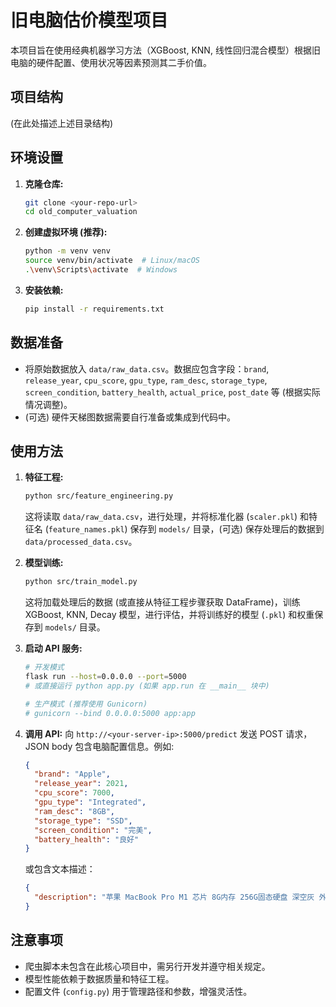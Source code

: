 # 旧电脑估价模型项目

本项目旨在使用经典机器学习方法（XGBoost, KNN, 线性回归混合模型）根据旧电脑的硬件配置、使用状况等因素预测其二手价值。

## 项目结构

(在此处描述上述目录结构)

## 环境设置

1.  **克隆仓库:**
    ```bash
    git clone <your-repo-url>
    cd old_computer_valuation
    ```
2.  **创建虚拟环境 (推荐):**
    ```bash
    python -m venv venv
    source venv/bin/activate  # Linux/macOS
    .\venv\Scripts\activate  # Windows
    ```
3.  **安装依赖:**
    ```bash
    pip install -r requirements.txt
    ```

## 数据准备

* 将原始数据放入 `data/raw_data.csv`。数据应包含字段：`brand`, `release_year`, `cpu_score`, `gpu_type`, `ram_desc`, `storage_type`, `screen_condition`, `battery_health`, `actual_price`, `post_date` 等 (根据实际情况调整)。
* (可选) 硬件天梯图数据需要自行准备或集成到代码中。

## 使用方法

1.  **特征工程:**
    ```bash
    python src/feature_engineering.py
    ```
    这将读取 `data/raw_data.csv`，进行处理，并将标准化器 (`scaler.pkl`) 和特征名 (`feature_names.pkl`) 保存到 `models/` 目录，(可选) 保存处理后的数据到 `data/processed_data.csv`。

2.  **模型训练:**
    ```bash
    python src/train_model.py
    ```
    这将加载处理后的数据 (或直接从特征工程步骤获取 DataFrame)，训练 XGBoost, KNN, Decay 模型，进行评估，并将训练好的模型 (`.pkl`) 和权重保存到 `models/` 目录。

3.  **启动 API 服务:**
    ```bash
    # 开发模式
    flask run --host=0.0.0.0 --port=5000
    # 或直接运行 python app.py (如果 app.run 在 __main__ 块中)

    # 生产模式 (推荐使用 Gunicorn)
    # gunicorn --bind 0.0.0.0:5000 app:app
    ```

4.  **调用 API:**
    向 `http://<your-server-ip>:5000/predict` 发送 POST 请求，JSON body 包含电脑配置信息。例如:
    ```json
    {
      "brand": "Apple",
      "release_year": 2021,
      "cpu_score": 7000,
      "gpu_type": "Integrated",
      "ram_desc": "8GB",
      "storage_type": "SSD",
      "screen_condition": "完美",
      "battery_health": "良好"
    }
    ```
    或包含文本描述：
    ```json
    {
      "description": "苹果 MacBook Pro M1 芯片 8G内存 256G固态硬盘 深空灰 外观完好 电池健康度90%"
    }
    ```

## 注意事项

* 爬虫脚本未包含在此核心项目中，需另行开发并遵守相关规定。
* 模型性能依赖于数据质量和特征工程。
* 配置文件 (`config.py`) 用于管理路径和参数，增强灵活性。
